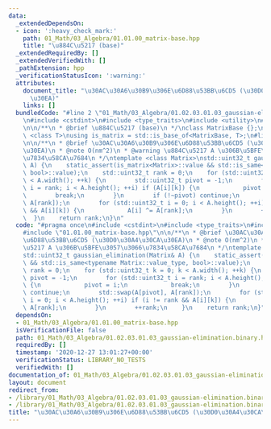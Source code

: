 ```yaml
---
data:
  _extendedDependsOn:
  - icon: ':heavy_check_mark:'
    path: 01_Math/03_Algebra/01.01.00_matrix-base.hpp
    title: "\u884C\u5217 (base)"
  _extendedRequiredBy: []
  _extendedVerifiedWith: []
  _pathExtension: hpp
  _verificationStatusIcon: ':warning:'
  attributes:
    document_title: "\u30AC\u30A6\u30B9\u306E\u6D88\u53BB\u6CD5 (\u30D0\u30A4\u30CA\
      \u30EA)"
    links: []
  bundledCode: "#line 2 \"01_Math/03_Algebra/01.02.03.01.03_gaussian-elimination.binary.hpp\"\
    \n#include <cstdint>\n#include <type_traits>\n#include <utility>\n#line 3 \"01_Math/03_Algebra/01.01.00_matrix-base.hpp\"\
    \n\n/**\n * @brief \u884C\u5217 (base)\n */\nclass MatrixBase {};\n\ntemplate\
    \ <class T>\nusing is_matrix = std::is_base_of<MatrixBase, T>;\n#line 6 \"01_Math/03_Algebra/01.02.03.01.03_gaussian-elimination.binary.hpp\"\
    \n\n/**\n * @brief \u30AC\u30A6\u30B9\u306E\u6D88\u53BB\u6CD5 (\u30D0\u30A4\u30CA\
    \u30EA)\n * @note O(nm^2)\n * @warning \u884C\u5217 A \u306B\u5BFE\u3057\u3066\
    \u7834\u58CA\u7684\n */\ntemplate <class Matrix>\nstd::uint32_t gaussian_elimination(Matrix&\
    \ A) {\n    static_assert(is_matrix<Matrix>::value && std::is_same<typename Matrix::value_type,\
    \ bool>::value);\n    std::uint32_t rank = 0;\n    for (std::uint32_t k = 0; k\
    \ < A.width(); ++k) {\n        std::uint32_t pivot = -1;\n        for (std::uint32_t\
    \ i = rank; i < A.height(); ++i) if (A[i][k]) {\n            pivot = i;\n    \
    \        break;\n        }\n        if (!~pivot) continue;\n        std::swap(A[pivot],\
    \ A[rank]);\n        for (std::uint32_t i = 0; i < A.height(); ++i) if (i != rank\
    \ && A[i][k]) {\n            A[i] ^= A[rank];\n        }\n        ++rank;\n  \
    \  }\n    return rank;\n}\n"
  code: "#pragma once\n#include <cstdint>\n#include <type_traits>\n#include <utility>\n\
    #include \"01.01.00_matrix-base.hpp\"\n\n/**\n * @brief \u30AC\u30A6\u30B9\u306E\
    \u6D88\u53BB\u6CD5 (\u30D0\u30A4\u30CA\u30EA)\n * @note O(nm^2)\n * @warning \u884C\
    \u5217 A \u306B\u5BFE\u3057\u3066\u7834\u58CA\u7684\n */\ntemplate <class Matrix>\n\
    std::uint32_t gaussian_elimination(Matrix& A) {\n    static_assert(is_matrix<Matrix>::value\
    \ && std::is_same<typename Matrix::value_type, bool>::value);\n    std::uint32_t\
    \ rank = 0;\n    for (std::uint32_t k = 0; k < A.width(); ++k) {\n        std::uint32_t\
    \ pivot = -1;\n        for (std::uint32_t i = rank; i < A.height(); ++i) if (A[i][k])\
    \ {\n            pivot = i;\n            break;\n        }\n        if (!~pivot)\
    \ continue;\n        std::swap(A[pivot], A[rank]);\n        for (std::uint32_t\
    \ i = 0; i < A.height(); ++i) if (i != rank && A[i][k]) {\n            A[i] ^=\
    \ A[rank];\n        }\n        ++rank;\n    }\n    return rank;\n}"
  dependsOn:
  - 01_Math/03_Algebra/01.01.00_matrix-base.hpp
  isVerificationFile: false
  path: 01_Math/03_Algebra/01.02.03.01.03_gaussian-elimination.binary.hpp
  requiredBy: []
  timestamp: '2020-12-27 13:01:27+00:00'
  verificationStatus: LIBRARY_NO_TESTS
  verifiedWith: []
documentation_of: 01_Math/03_Algebra/01.02.03.01.03_gaussian-elimination.binary.hpp
layout: document
redirect_from:
- /library/01_Math/03_Algebra/01.02.03.01.03_gaussian-elimination.binary.hpp
- /library/01_Math/03_Algebra/01.02.03.01.03_gaussian-elimination.binary.hpp.html
title: "\u30AC\u30A6\u30B9\u306E\u6D88\u53BB\u6CD5 (\u30D0\u30A4\u30CA\u30EA)"
---
```


